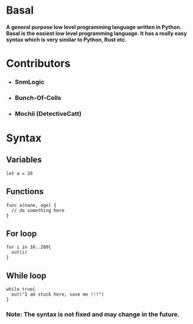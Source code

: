 # Basal

#### A general purpose low level programming language written in Python. Basal is the easiest low level programming language. It has a really easy syntax which is very similar to Python, Rust etc.

# Contributors

- ### SnmLogic
- ### Bunch-Of-Cells
- ### Mochii (DetectiveCatt)

# Syntax

## Variables

```
let a = 20
```

## Functions

```
func a(nane, age) {
  // do something here
}
```

## For loop

```
for i in 10..200{
  out(i)
}
```

## While loop

```
while true{
  out("I am stuck here, save me !!!")
}
```

### Note: The syntax is not fixed and may change in the future.
